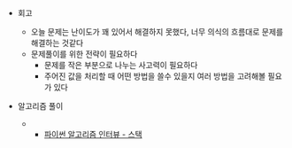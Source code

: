 
- 회고
	- 오늘 문제는 난이도가 꽤 있어서 해결하지 못했다, 너무 의식의 흐름대로 문제를 해결하는 것같다
    - 문제풀이를 위한 전략이 필요하다
        - 문제를 작은 부분으로 나누는 사고력이 필요하다
        - 주어진 값을 처리할 때 어떤 방법을 쓸수 있을지 여러 방법을 고려해볼 필요가 있다



- 알고리즘 풀이
	- - <a href="https://github.com/southoftheriver/TIL/tree/master/Book/%ED%8C%8C%EC%9D%B4%EC%8D%AC%EC%95%8C%EA%B3%A0%EB%A6%AC%EC%A6%98%EC%9D%B8%ED%84%B0%EB%B7%B0/9.%EC%8A%A4%ED%83%9D_%ED%81%90"> 파이썬 알고리즘 인터뷰 - 스택 </a><br>
